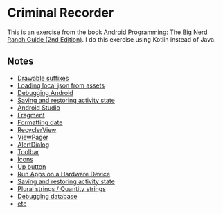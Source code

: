 # Criminal Recorder

This is an exercise from the book [Android Programming: The Big Nerd Ranch Guide (2nd Edition)](https://www.bignerdranch.com/books/android-programming/).
I do this exercise using Kotlin instead of Java.

## Notes
- [Drawable suffixes](https://gist.github.com/mnishiguchi/aa33071795724232c20b395a671f0eb7)
- [Loading local json from assets](https://gist.github.com/mnishiguchi/834b336fb20f85e79010b50b0c088cbc)
- [Debugging Android](https://gist.github.com/mnishiguchi/4b248b8bc29f8dfc6674f4ffcb75c1ba)
- [Saving and restoring activity state](https://gist.github.com/mnishiguchi/202cf7ebc07901a4407b8d51206fcddb)
- [Android Studio](https://gist.github.com/mnishiguchi/58776be507b704653c16aa099604f08c)
- [Fragment](https://gist.github.com/mnishiguchi/5e4bb10a06ca6cefe18b6e0f139f72c6)
- [Formatting date](https://gist.github.com/mnishiguchi/b6680ce6055813071a203b131011eac6)
- [RecyclerView](https://gist.github.com/mnishiguchi/42dfacc7e5abf048a80118d6521d7177)
- [ViewPager](https://gist.github.com/mnishiguchi/a425e5d6d6d7b5a4fb2e769a0a416530)
- [AlertDialog](https://gist.github.com/mnishiguchi/c12bc4520bc06918d37b64579b779975)
- [Toolbar](https://gist.github.com/mnishiguchi/a117cc7554638f741f3b175d25a4654c)
- [Icons](https://gist.github.com/mnishiguchi/fa72ca4515d41c43c0245c079a756ad1)
- [Up button](https://gist.github.com/mnishiguchi/c93c73ad14093747b02351bd4f7562c5)
- [Run Apps on a Hardware Device](https://gist.github.com/mnishiguchi/0c2bfdf1d60f1afaffbd1fc5f9a8f92c)
- [Saving and restoring activity state](https://gist.github.com/mnishiguchi/468036d6498958085f1dfec9f9272d17)
- [Plural strings / Quantity strings](https://gist.github.com/mnishiguchi/ad4dee5706fbad1507a275822e2d096a)
- [Debugging database](https://gist.github.com/mnishiguchi/92591204470ccc3ea6632cc5a045a11b)
- [etc](https://github.com/mnishiguchi/CriminalIntent2)
